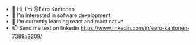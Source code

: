 - 👋 Hi, I’m @Eero Kantonen
- 👀 I’m interested in sofware development
- 🌱 I’m currently learning react and react native
- 📫 Send me text on linkedin https://www.linkedin.com/in/eero-kantonen-7389a3209/

<!---
Eero556/Eero556 is a ✨ special ✨ repository because its `README.md` (this file) appears on your GitHub profile.
You can click the Preview link to take a look at your changes.
--->
